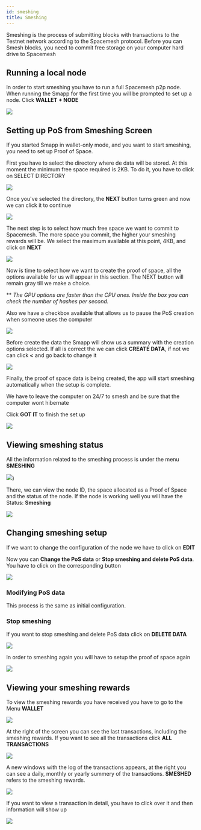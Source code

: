 ```yaml
---
id: smeshing
title: Smeshing
---
```


Smeshing is the process of submitting blocks with transactions to the Testnet network according to the Spacemesh protocol. Before you can Smesh blocks, you need to commit free storage on your computer hard drive to Spacemesh

## Running a local node

In order to start smeshing you have to run a full Spacemesh p2p node. When running the Smapp for the first time you will be prompted to set up a node. Click **WALLET + NODE**

![](./../../../../static/img/v1.0/new_wallet.png)

## Setting up PoS from Smeshing Screen

If you started Smapp in wallet-only mode, and you want to start smeshing, you need to set up Proof of Space.

First you have to select the directory where de data will be stored. At this moment the minimum free space required is 2KB. To do it, you have to click on SELECT DIRECTORY

![](./../../../../static/img/v1.0/POS_setup_1_light.png)

Once you've selected the directory, the **NEXT** button turns green and now we can click it to continue

![](./../../../../static/img/v1.0/POS_setup_2_light.png)

The next step is to select how much free space we want to commit to Spacemesh. The more space you commit, the higher your smeshing rewards will be. We select the maximum available at this point, 4KB, and click on **NEXT**

![](./../../../../static/img/v1.0/POS_setup_3_light.png)

Now is time to select how we want to create the proof of space, all the options available for us will appear in this section. The NEXT button will remain gray till we make a choice.

** _The GPU options are faster than the CPU ones. Inside the box you can check the number of hashes per second._

Also we have a checkbox available that allows us to pause the PoS creation when someone uses the computer

![](./../../../../static/img/v1.0/POS_setup_4_light.png)

Before create the data the Smapp will show us a summary with the creation options selected. If all is correct the we can click **CREATE DATA**, if not we can click **<** and go back to change it

![](./../../../../static/img/v1.0/POS_setup_5_light.png)

Finally, the proof of space data is being created, the app will start smeshing automatically when the setup is complete.

We have to leave the computer on 24/7 to smesh and be sure that the computer wont hibernate

Click **GOT IT** to finish the set up

![](./../../../../static/img/v1.0/POS_setup_done.png)


## Viewing smeshing status

All the information related to the smeshing process is under the menu **SMESHING**

![](./../../../../static/img/v1.0/select_smeshing.png))

There, we can view the node ID, the space allocated as a Proof of Space and the status of the node. If the node is working well you will have the Status: **Smeshing**

![](./../../../../static/img/v1.0/smesher_status.png)

## Changing smeshing setup

If we want to change the configuration of the node we have to click on **EDIT**

Now you can **Change the PoS data** or **Stop smeshing and delete PoS data**. You have to click on the corresponding button

![](./../../../../static/img/v1.0/POS_change.png)

### Modifying PoS data

This process is the same as initial configuration.

### Stop smeshing

If you want to stop smeshing and delete PoS data click on **DELETE DATA**

![](./../../../../static/img/v1.0/POS_change.png)

In order to smeshing again you will have to setup the proof of space again

![](./../../../../static/img/v1.0/POS_smesher_setup.png)

## Viewing your smeshing rewards

To view the smeshing rewards you have received you have to go to the Menu **WALLET**

![](./../../../../static/img/v1.0/select_wallet.png)

At the right of the screen you can see the last transactions, including the smeshing rewards. If you want to see all the transactions click **ALL TRANSACTIONS**

![](./../../../../static/img/v1.0/wallet_screen.png)

A new windows with the log of the transactions appears, at the right you can see a daily, monthly or yearly summery of the transactions. **SMESHED** refers to the smeshing rewards.

![](./../../../../static/img/v1.0/tx_log.png)

If you want to view a transaction in detail, you have to click over it and then information will show up

![](./../../../../static/img/v1.0/tx_log_details.png)
